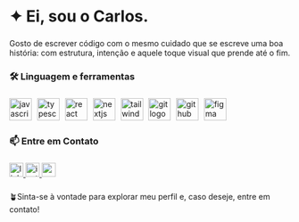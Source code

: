 <h1 align="left">✦ Ei, sou o Carlos.</h1>

###

<p align="left">Gosto de escrever código com o mesmo cuidado que se escreve uma boa história: com estrutura, intenção e aquele toque visual que prende até o fim.</p>

###

<h3 align="left">🛠 Linguagem e ferramentas</h3>

###

<div align="left">
  <img src="https://skillicons.dev/icons?i=js" height="40" alt="javascript logo" title="JavaScript" />
  <img width="2" />
  <img src="https://skillicons.dev/icons?i=ts" height="40" alt="typescript logo" title="TypeScript" />
  <img width="2" />
  <img src="https://skillicons.dev/icons?i=react" height="40" alt="react logo" title="React.js" />
  <img width="2" />
  <img src="https://skillicons.dev/icons?i=nextjs" height="40" alt="nextjs logo" title="Next.js" />
  <img width="2" />
  <img src="https://skillicons.dev/icons?i=tailwind" height="40" alt="tailwind logo" title="Tailwind CSS" />
  <img width="2" />
  <img src="https://skillicons.dev/icons?i=git" height="40" alt="git logo" title="Git" />
  <img width="2" />
  <img src="https://skillicons.dev/icons?i=github" height="40" alt="github logo" title="GitHub" />
  <img width="2" />
  <img src="https://skillicons.dev/icons?i=figma" height="40" alt="figma logo" title="Figma" />
</div>

###

<h3 align="left">📫 Entre em Contato</h3>

###

<div align="left">
  <a href="https://www.linkedin.com/in/cedutdev/" target="_blank">
    <img src="https://img.shields.io/static/v1?message=LinkedIn&logo=linkedin&label=IN&color=1d1d1d&logoColor=white&labelColor=1d1d1d&style=for-the-badge" height="25" alt="linkedin logo"  />
  </a>
  <a href="https://www.instagram.com/carloseduti" target="_blank">
    <img src="https://img.shields.io/static/v1?message=Instagram&logo=instagram&label=&color=1d1d1d&logoColor=white&labelColor=&style=for-the-badge" height="25" alt="instagram logo"  />
  </a>
  <a href="mailto:cedut.dev@gmail.com" target="_blank">
    <img src="https://img.shields.io/static/v1?message=Gmail&logo=gmail&label=&color=1d1d1d&logoColor=white&labelColor=&style=for-the-badge" height="25" alt="gmail logo"  />
  </a>
</div>

###

<p align="left">🪴Sinta-se à vontade para explorar meu perfil e, caso deseje, entre em contato!</p>

###
